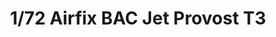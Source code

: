 ---
layout: product
title: "1/72 Airfix BAC Jet Provost T3"
price: "800" 
desc: "Maketa"
img_path: "/assets/img/A02103.webp"
brand: "N/A"
available: true
special_offer: false
new: true
soon: false
cat: "010000"
subcat: "011000"
subsubcat: "0N/A"
sifra: "A02103"
popular: false
spec: false
---